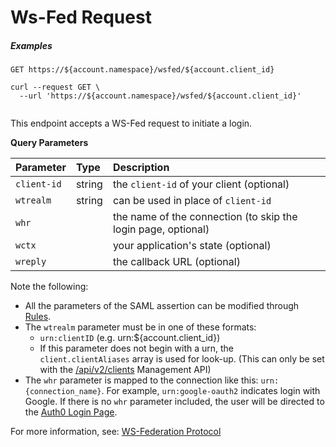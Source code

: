 # Ws-Fed Request

<h5 class="code-snippet-title">Examples</h5>

```http
GET https://${account.namespace}/wsfed/${account.client_id}
```

```shell
curl --request GET \
  --url 'https://${account.namespace}/wsfed/${account.client_id}'
```

```javascript
```

This endpoint accepts a WS-Fed request to initiate a login.

**Query Parameters**

| Parameter        | Type       | Description |
|:-----------------|:-----------|:------------|
| `client-id`      | string     | the `client-id` of your client (optional) |
| `wtrealm`        | string     | can be used in place of `client-id` |
| `whr`         |            | the name of the connection (to skip the login page, optional) |
| `wctx`             |            | your application's state (optional) |
| `wreply`           |            | the callback URL (optional) |

Note the following:
- All the parameters of the SAML assertion can be modified through [Rules](/rules).
- The `wtrealm` parameter must be in one of these formats:
  - `urn:clientID` (e.g. urn:${account.client_id})
  - If this parameter does not begin with a urn, the `client.clientAliases` array is used for look-up. (This can only be set with the [/api/v2/clients](/api/management/v2#!/Clients/get_clients) Management API)
- The `whr` parameter is mapped to the connection like this: `urn:{connection_name}`. For example, `urn:google-oauth2` indicates login with Google. If there is no `whr` parameter included, the user will be directed to the [Auth0 Login Page](/login_page).

For more information, see: [WS-Federation Protocol](/protocols#ws-federation)
